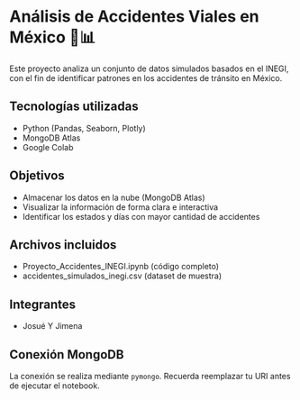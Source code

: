 # Análisis de Accidentes Viales en México 🚗📊

Este proyecto analiza un conjunto de datos simulados basados en el INEGI, con el fin de identificar patrones en los accidentes de tránsito en México.

## Tecnologías utilizadas
- Python (Pandas, Seaborn, Plotly)
- MongoDB Atlas
- Google Colab

## Objetivos
- Almacenar los datos en la nube (MongoDB Atlas)
- Visualizar la información de forma clara e interactiva
- Identificar los estados y días con mayor cantidad de accidentes

## Archivos incluidos
- Proyecto_Accidentes_INEGI.ipynb (código completo)
- accidentes_simulados_inegi.csv (dataset de muestra)

## Integrantes
- Josué Y Jimena

## Conexión MongoDB
La conexión se realiza mediante `pymongo`. Recuerda reemplazar tu URI antes de ejecutar el notebook.
